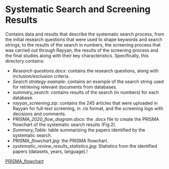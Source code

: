 # Systematic Search and Screening Results

Contains data and results that describe the systematic search process, from the initial research questions that were used to shape keywords and search strings, to the results of the search in numbers, the screening process that was carried out through Rayyan, the results of the screening process and the final studies along with their key characteristics. Specifically, this directory contains:

- _Research questions.docx_: contains the research questions, along with inclusion/exclusion criteria.
- _Search strategy example_: contains an example of the search string used for retrieving relevant documents from databases.
- _summary_search_: contains results of the search (in numbers) for each database.
- _rayyan_screening.zip_: contains the 245 articles that were uploaded in Rayyan for full-text screening, in .ris format, and the screening logs with decisions and comments.
- _PRISMA_2020_flow_diagram.docx_: the .docx file to create the PRISMA flowchart of the systematic search results (Fig.2).
- _Summary_Table_: table summarizing the papers identified by the systematic search. 
- _PRISMA_flowchart.jpg_: the PRISMA flowchart.
- _systematic_review_results_statistics.jpg_: Statistics from the identified papers (datasets, years, language).!

[PRISMA_flowchart](https://github.com/user-attachments/assets/9d9d4c61-07d2-4b19-8022-eab05bfd7800)
